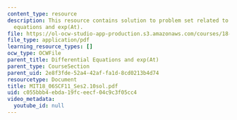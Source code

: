 ```yaml
---
content_type: resource
description: This resource contains solution to problem set related to differential
  equations and exp(At).
file: https://ol-ocw-studio-app-production.s3.amazonaws.com/courses/18-06sc-linear-algebra-fall-2011/c055bbb4ebda19fceecf04c9c3f05cc4_MIT18_06SCF11_Ses2.10sol.pdf
file_type: application/pdf
learning_resource_types: []
ocw_type: OCWFile
parent_title: Differential Equations and exp(At)
parent_type: CourseSection
parent_uid: 2e8f3fde-52a4-42af-fa1d-8cd0213b4d74
resourcetype: Document
title: MIT18_06SCF11_Ses2.10sol.pdf
uid: c055bbb4-ebda-19fc-eecf-04c9c3f05cc4
video_metadata:
  youtube_id: null
---
```


